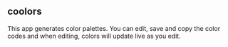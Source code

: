 ## coolors

This app generates color palettes. You can edit, save and copy the color codes and when editing, colors will update live as you edit.
